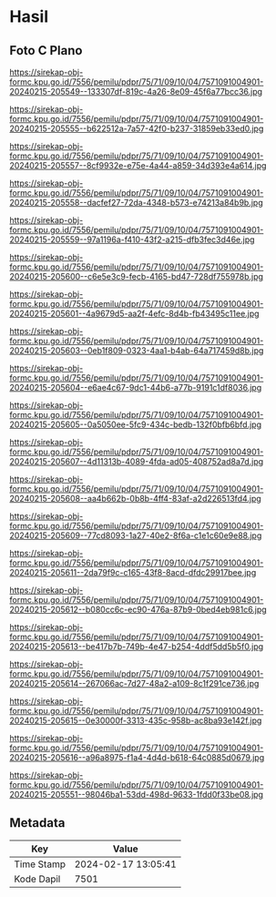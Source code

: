 # Hasil

## Foto C Plano

https://sirekap-obj-formc.kpu.go.id/7556/pemilu/pdpr/75/71/09/10/04/7571091004901-20240215-205549--133307df-819c-4a26-8e09-45f6a77bcc36.jpg

https://sirekap-obj-formc.kpu.go.id/7556/pemilu/pdpr/75/71/09/10/04/7571091004901-20240215-205555--b622512a-7a57-42f0-b237-31859eb33ed0.jpg

https://sirekap-obj-formc.kpu.go.id/7556/pemilu/pdpr/75/71/09/10/04/7571091004901-20240215-205557--8cf9932e-e75e-4a44-a859-34d393e4a614.jpg

https://sirekap-obj-formc.kpu.go.id/7556/pemilu/pdpr/75/71/09/10/04/7571091004901-20240215-205558--dacfef27-72da-4348-b573-e74213a84b9b.jpg

https://sirekap-obj-formc.kpu.go.id/7556/pemilu/pdpr/75/71/09/10/04/7571091004901-20240215-205559--97a1196a-f410-43f2-a215-dfb3fec3d46e.jpg

https://sirekap-obj-formc.kpu.go.id/7556/pemilu/pdpr/75/71/09/10/04/7571091004901-20240215-205600--c6e5e3c9-fecb-4165-bd47-728df755978b.jpg

https://sirekap-obj-formc.kpu.go.id/7556/pemilu/pdpr/75/71/09/10/04/7571091004901-20240215-205601--4a9679d5-aa2f-4efc-8d4b-fb43495c11ee.jpg

https://sirekap-obj-formc.kpu.go.id/7556/pemilu/pdpr/75/71/09/10/04/7571091004901-20240215-205603--0eb1f809-0323-4aa1-b4ab-64a717459d8b.jpg

https://sirekap-obj-formc.kpu.go.id/7556/pemilu/pdpr/75/71/09/10/04/7571091004901-20240215-205604--e6ae4c67-9dc1-44b6-a77b-9191c1df8036.jpg

https://sirekap-obj-formc.kpu.go.id/7556/pemilu/pdpr/75/71/09/10/04/7571091004901-20240215-205605--0a5050ee-5fc9-434c-bedb-132f0bfb6bfd.jpg

https://sirekap-obj-formc.kpu.go.id/7556/pemilu/pdpr/75/71/09/10/04/7571091004901-20240215-205607--4d11313b-4089-4fda-ad05-408752ad8a7d.jpg

https://sirekap-obj-formc.kpu.go.id/7556/pemilu/pdpr/75/71/09/10/04/7571091004901-20240215-205608--aa4b662b-0b8b-4ff4-83af-a2d226513fd4.jpg

https://sirekap-obj-formc.kpu.go.id/7556/pemilu/pdpr/75/71/09/10/04/7571091004901-20240215-205609--77cd8093-1a27-40e2-8f6a-c1e1c60e9e88.jpg

https://sirekap-obj-formc.kpu.go.id/7556/pemilu/pdpr/75/71/09/10/04/7571091004901-20240215-205611--2da79f9c-c165-43f8-8acd-dfdc29917bee.jpg

https://sirekap-obj-formc.kpu.go.id/7556/pemilu/pdpr/75/71/09/10/04/7571091004901-20240215-205612--b080cc6c-ec90-476a-87b9-0bed4eb981c6.jpg

https://sirekap-obj-formc.kpu.go.id/7556/pemilu/pdpr/75/71/09/10/04/7571091004901-20240215-205613--be417b7b-749b-4e47-b254-4ddf5dd5b5f0.jpg

https://sirekap-obj-formc.kpu.go.id/7556/pemilu/pdpr/75/71/09/10/04/7571091004901-20240215-205614--267066ac-7d27-48a2-a109-8c1f291ce736.jpg

https://sirekap-obj-formc.kpu.go.id/7556/pemilu/pdpr/75/71/09/10/04/7571091004901-20240215-205615--0e30000f-3313-435c-958b-ac8ba93e142f.jpg

https://sirekap-obj-formc.kpu.go.id/7556/pemilu/pdpr/75/71/09/10/04/7571091004901-20240215-205616--a96a8975-f1a4-4d4d-b618-64c0885d0679.jpg

https://sirekap-obj-formc.kpu.go.id/7556/pemilu/pdpr/75/71/09/10/04/7571091004901-20240215-205551--98046ba1-53dd-498d-9633-1fdd0f33be08.jpg


## Metadata

| Key        | Value               |
| ---------- | ------------------- |
| Time Stamp | 2024-02-17 13:05:41 |
| Kode Dapil | 7501                |



